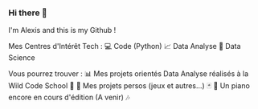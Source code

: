 ### Hi there 👋

I'm Alexis and this is my Github !

Mes Centres d'Intérêt Tech :
:computer: Code (Python)
:chart_with_upwards_trend: Data Analyse
:1234: Data Science

 Vous pourrez trouver :
:bar_chart: Mes projets orientés Data Analyse réalisés à la Wild Code School :school:
:game_die: Mes projets persos (jeux et autres...) :black_joker:
:musical_keyboard: Un piano encore en cours d'édition (A venir) :notes:
<!--
**Datalex0/Datalex0** is a ✨ _special_ ✨ repository because its `README.md` (this file) appears on your GitHub profile.

Here are some ideas to get you started:

- 🔭 I’m currently working on ...
- 🌱 I’m currently learning ...
- 👯 I’m looking to collaborate on ...
- 🤔 I’m looking for help with ...
- 💬 Ask me about ...
- 📫 How to reach me: ...
- 😄 Pronouns: ...
- ⚡ Fun fact: ...
-->


